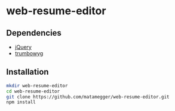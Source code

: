 # web-resume-editor

## Dependencies

- [jQuery](https://jquery.com/)
- [trumbowyg](http://alex-d.github.io/Trumbowyg/)

## Installation

```bash
mkdir web-resume-editor
cd web-resume-editor
git clone https://github.com/matamegger/web-resume-editor.git
npm install
```
